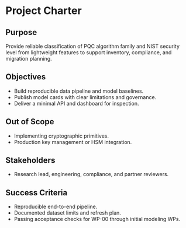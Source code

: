 # Project Charter

## Purpose
Provide reliable classification of PQC algorithm family and NIST security level from lightweight features to support inventory, compliance, and migration planning.

## Objectives
- Build reproducible data pipeline and model baselines.
- Publish model cards with clear limitations and governance.
- Deliver a minimal API and dashboard for inspection.

## Out of Scope
- Implementing cryptographic primitives.
- Production key management or HSM integration.

## Stakeholders
- Research lead, engineering, compliance, and partner reviewers.

## Success Criteria
- Reproducible end-to-end pipeline.
- Documented dataset limits and refresh plan.
- Passing acceptance checks for WP-00 through initial modeling WPs.
